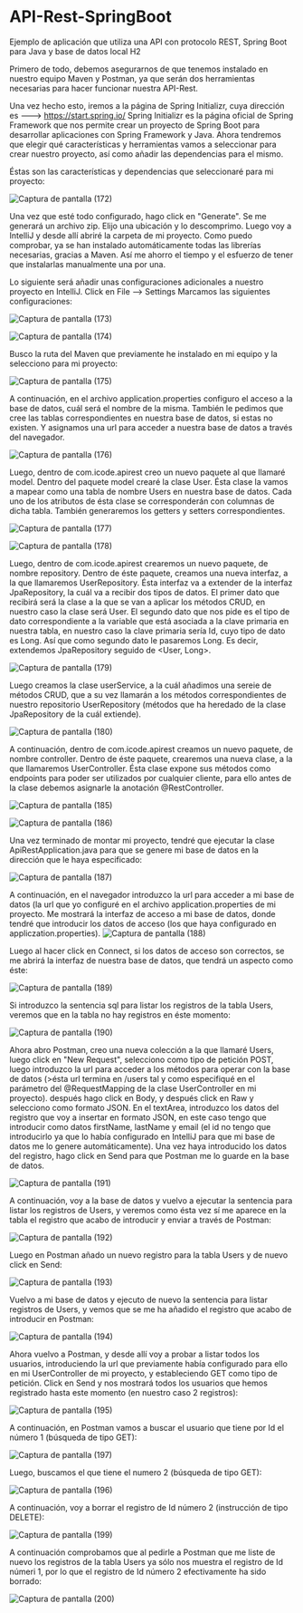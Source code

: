 # API-Rest-SpringBoot
Ejemplo de aplicación que utiliza una API con protocolo REST, Spring Boot para Java y base de datos local H2


Primero de todo, debemos asegurarnos de que tenemos instalado en nuestro equipo Maven y Postman, ya que serán dos herramientas necesarias para hacer funcionar nuestra API-Rest.

Una vez hecho esto, iremos a la página de Spring Initializr, cuya dirección es ---> https://start.spring.io/
Spring Initializr es la página oficial de Spring Framework que nos permite crear un proyecto de Spring Boot para desarrollar aplicaciones con Spring Framework y Java.
Ahora tendremos que elegir qué características y herramientas vamos a seleccionar para crear nuestro proyecto, así como añadir las dependencias para el mismo.

Éstas son las características y dependencias que seleccionaré para mi proyecto:

![Captura de pantalla (172)](https://github.com/arh91/API-Rest-H2/assets/32130215/9f7cfad4-2dc2-462d-a181-3c9d28858a3b)

Una vez que esté todo configurado, hago click en "Generate".
Se me generará un archivo zip. Elijo una ubicación y lo descomprimo.
Luego voy a IntelliJ y desde allí abriré la carpeta de mi proyecto. Como puedo comprobar, ya se han instalado automáticamente todas las librerías necesarias, gracias a Maven. 
Así me ahorro el tiempo y el esfuerzo de tener que instalarlas manualmente una por una.

Lo siguiente será añadir unas configuraciones adicionales a nuestro proyecto en IntelliJ.
Click en File --> Settings 
Marcamos las siguientes configuraciones:

![Captura de pantalla (173)](https://github.com/arh91/API-Rest-H2/assets/32130215/324ea21f-75c3-424a-8dd9-c520f2816c3d)

![Captura de pantalla (174)](https://github.com/arh91/API-Rest-H2/assets/32130215/069d15f7-5457-431f-8efb-e0ab7b79d429)



Busco la ruta del Maven  que previamente he instalado en mi equipo y la selecciono para mi proyecto:

![Captura de pantalla (175)](https://github.com/arh91/API-Rest-H2/assets/32130215/c7fb48ec-1324-4e78-ade8-c72ff570658a)



A continuación, en el archivo application.properties configuro el acceso a la base de datos, cuál será el nombre de la misma. También le pedimos que cree las tablas correspondientes en nuestra base de datos, si estas no existen. Y asignamos una url para acceder a nuestra base de datos a través del navegador.

![Captura de pantalla (176)](https://github.com/arh91/API-Rest-SpringBoot/assets/32130215/81bad9f2-b705-4630-8223-a5d50126c938)



Luego, dentro de com.icode.apirest creo un nuevo paquete al que llamaré model. Dentro del paquete model crearé la clase User.
Ésta clase la vamos a mapear como una tabla de nombre Users en nuestra base de datos. Cada uno de los atributos de ésta clase se corresponderán con columnas de dicha tabla.
También generaremos los getters y setters correspondientes.

![Captura de pantalla (177)](https://github.com/arh91/API-Rest-SpringBoot/assets/32130215/3b5a8827-c731-4214-8916-1467b054385d)

![Captura de pantalla (178)](https://github.com/arh91/API-Rest-SpringBoot/assets/32130215/9a3e350c-a942-4f5a-b002-cebc05641b59)


Luego, dentro de com.icode.apirest crearemos un nuevo paquete, de nombre repository.
Dentro de éste paquete, creamos una nueva interfaz, a la que llamaremos UserRepository. Ésta interfaz va a extender de la interfaz JpaRepository, la cuál va a recibir dos tipos de datos.
El primer dato que recibirá será la clase a la que se van a aplicar los métodos CRUD, en nuestro caso la clase será User. 
El segundo dato que nos pide es el tipo de dato correspondiente a la variable que está asociada a la clave primaria en nuestra tabla, en nuestro caso la clave primaria sería Id, cuyo tipo de dato es Long. Así que como segundo dato le pasaremos Long.
Es decir, extendemos JpaRepository seguido de <User, Long>.

![Captura de pantalla (179)](https://github.com/arh91/API-Rest-SpringBoot/assets/32130215/8373241c-061e-4f29-93a8-545b75fb4a3e)


Luego creamos la clase userService, a la cuál añadimos una sereie de métodos CRUD, que a su vez llamarán a los métodos correspondientes de nuestro repositorio UserRepository (métodos que ha heredado de la clase JpaRepository de la cuál extiende).

![Captura de pantalla (180)](https://github.com/arh91/API-Rest-SpringBoot/assets/32130215/70df601a-2c49-4559-a1ba-eaa6f548ecc4)

A continuación, dentro de com.icode.apirest creamos un nuevo paquete, de nombre controller.
Dentro de éste paquete, crearemos una nueva clase, a la que llamaremos UserController.
Ésta clase expone sus métodos como endpoints para poder ser utilizados por cualquier cliente, para ello antes de la clase debemos asignarle la anotación @RestController.

![Captura de pantalla (185)](https://github.com/arh91/API-Rest-SpringBoot/assets/32130215/c6aace36-31b6-4405-867f-2239abba546c)

![Captura de pantalla (186)](https://github.com/arh91/API-Rest-SpringBoot/assets/32130215/1492256c-7ca7-4e01-80f0-17bcd6ef9574)

Una vez terminado de montar mi proyecto, tendré que ejecutar la clase ApiRestApplication.java para que se genere mi base de datos en la dirección que le haya especificado:

![Captura de pantalla (187)](https://github.com/arh91/API-Rest-SpringBoot/assets/32130215/2c995fad-e137-4af7-96f4-7e8cd41cafff)

A continuación, en el navegador introduzco la url para acceder a mi base de datos (la url que yo configuré en el archivo application.properties de mi proyecto.
Me mostrará la interfaz de acceso a mi base de datos, donde tendré que introducir los datos de acceso (los que haya configurado en appliczation.properties).
![Captura de pantalla (188)](https://github.com/arh91/API-Rest-SpringBoot/assets/32130215/e3f8c39e-5b37-438a-844c-71fd6c06be98)

Luego al hacer click en Connect, si los datos de acceso son correctos, se me abrirá la interfaz de nuestra base de datos, que tendrá un aspecto como éste:

![Captura de pantalla (189)](https://github.com/arh91/API-Rest-SpringBoot/assets/32130215/edbc6194-a5aa-4f44-8c91-182de29ae84b)

Si introduzco la sentencia sql para listar los registros de la tabla Users, veremos que en la tabla no hay registros en éste momento:

![Captura de pantalla (190)](https://github.com/arh91/API-Rest-SpringBoot/assets/32130215/5d6e62d0-13d2-42c3-9a79-79de6cb42b6d)

Ahora abro Postman, creo una nueva colección a la que llamaré Users,  luego click en "New Request", selecciono como tipo de petición POST, luego introduzco la url para acceder a los métodos para operar con la base de datos (>ésta url termina en /users tal y como especifiqué en el parámetro del @RequestMapping de la clase UserController en mi proyecto). después hago click en Body, y después click en Raw y selecciono como formato JSON. En el textArea, introduzco los datos del registro que voy a insertar en formato JSON, en este caso tengo que introducir como datos firstName, lastName y email (el id no tengo que introducirlo ya que lo había configurado en IntelliJ para que mi base de datos me lo genere automáticamente). Una vez haya introducido los datos del registro, hago click en Send para que Postman me lo guarde en la base de datos.

![Captura de pantalla (191)](https://github.com/arh91/API-Rest-SpringBoot/assets/32130215/891eaa6e-fa4d-4da6-943e-d478ea128c34)

A continuación, voy a la base de datos y vuelvo a ejecutar la sentencia para listar los registros de Users, y veremos como ésta vez sí me aparece en la tabla el registro que acabo de introducir y enviar a través de Postman:

![Captura de pantalla (192)](https://github.com/arh91/API-Rest-SpringBoot/assets/32130215/a9c92513-ef97-4669-a5f5-cd439ac5516b)

Luego en Postman añado un nuevo registro para la tabla Users y de nuevo click en Send:

![Captura de pantalla (193)](https://github.com/arh91/API-Rest-SpringBoot/assets/32130215/d64dd66c-56d4-4808-9b59-1059ebddfeab)

Vuelvo a mi base de datos y ejecuto de nuevo la sentencia para listar registros de Users, y vemos que se me ha añadido el registro que acabo de introducir en Postman:

![Captura de pantalla (194)](https://github.com/arh91/API-Rest-SpringBoot/assets/32130215/4f77c048-818a-4fb4-94c3-6d6e7b43c60d)

Ahora vuelvo a Postman, y desde allí voy a probar a listar todos los usuarios, introduciendo la url que previamente había configurado para ello en mi UserController de mi proyecto, y estableciendo GET como tipo de petición. Click en Send y nos mostrará todos los usuarios que hemos registrado hasta este momento (en nuestro caso 2 registros):

![Captura de pantalla (195)](https://github.com/arh91/API-Rest-SpringBoot/assets/32130215/f7557e19-43c3-4feb-a248-91442b35a930)

A continuación, en Postman vamos a buscar el usuario que tiene por Id el número 1 (búsqueda de tipo GET):

![Captura de pantalla (197)](https://github.com/arh91/API-Rest-SpringBoot/assets/32130215/6e201495-7c32-4afa-84c9-245de8642355)

Luego, buscamos el que tiene el numero 2 (búsqueda de tipo GET):

![Captura de pantalla (196)](https://github.com/arh91/API-Rest-SpringBoot/assets/32130215/59adc4c5-2d2a-4863-a2d1-2173cacfc8d2)

A continuación, voy a borrar el registro de Id número 2 (instrucción de tipo DELETE):

![Captura de pantalla (199)](https://github.com/arh91/API-Rest-SpringBoot/assets/32130215/9f84ac57-cb67-4d2d-9cb7-7101b96c5b57)

A continuación comprobamos que al pedirle a Postman que me liste de nuevo los registros de la tabla Users ya sólo nos muestra el registro de Id númeri 1, por lo que el registro de Id número 2 efectivamente ha sido borrado:

![Captura de pantalla (200)](https://github.com/arh91/API-Rest-SpringBoot/assets/32130215/cd9f7180-99c6-403c-970b-a52c7fcc257a)








